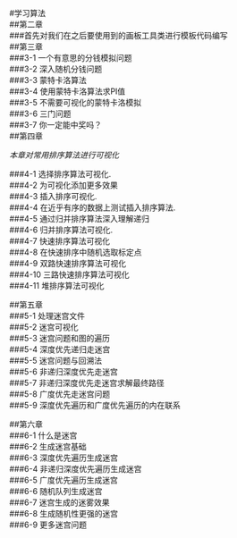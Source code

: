 #学习算法<br>
##第二章<br>
###首先对我们在之后要使用到的画板工具类进行模板代码编写<br>
##第三章<br>
###3-1 一个有意思的分钱模拟问题<br>
###3-2 深入随机分钱问题<br>
###3-3 蒙特卡洛算法<br>
###3-4 使用蒙特卡洛算法求PI值<br>
###3-5 不需要可视化的蒙特卡洛模拟<br>
###3-6 三门问题<br>
###3-7 你一定能中奖吗？ <br>
##第四章<br>

_本章对常用排序算法进行可视化_<br>

###4-1 选择排序算法可视化.<br>
###4-2 为可视化添加更多效果<br>
###4-3 插入排序可视化.<br>
###4-4 在近乎有序的数据上测试插入排序算法.<br>
###4-5 通过归并排序算法深入理解递归<br>
###4-6 归并排序算法可视化.<br>
###4-7 快速排序算法可视化<br>
###4-8 在快速排序中随机选取标定点<br>
###4-9 双路快速排序算法可视化<br>
###4-10 三路快速排序算法可视化<br>
###4-11 堆排序算法可视化<br>

##第五章<br>
###5-1 处理迷宫文件<br>
###5-2 迷宫可视化<br>
###5-3 迷宫问题和图的遍历<br>
###5-4 深度优先递归走迷宫<br>
###5-5 迷宫问题与回溯法<br>
###5-6 非递归深度优先走迷宫<br>
###5-7  非递归深度优先走迷宫求解最终路径<br>
###5-8 广度优先走迷宫问题<br>
###5-9 深度优先遍历和广度优先遍历的内在联系<br>

##第六章<br>
###6-1 什么是迷宫<br>
###6-2 生成迷宫基础<br>
###6-3 深度优先遍历生成迷宫<br>
###6-4  非递归深度优先遍历生成迷宫<br>
###6-5  广度优先遍历生成迷宫<br>
###6-6 随机队列生成迷宫<br>
###6-7  迷宫生成的迷雾效果<br>
###6-8 生成随机性更强的迷宫<br>
###6-9 更多迷宫问题<br>